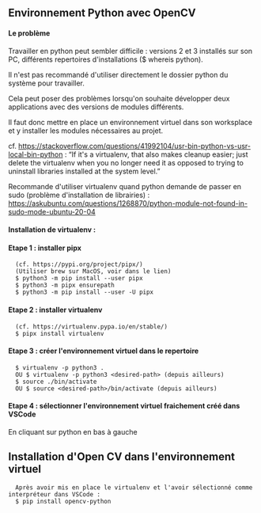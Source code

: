## Environnement Python avec OpenCV

#### Le problème
Travailler en python peut sembler difficile : versions 2 et 3 installés sur son PC, différents repertoires d'installations ($ whereis python).

Il n'est pas recommandé d'utiliser directement le dossier python du système pour travailler.

Cela peut poser des problèmes lorsqu'on souhaite développer deux applications avec des versions de modules différents.

Il faut donc mettre en place un environnement virtuel dans son worksplace et y installer les modules nécessaires au projet.

cf. https://stackoverflow.com/questions/41992104/usr-bin-python-vs-usr-local-bin-python :
“If it's a virtualenv, that also makes cleanup easier; just delete the virtualenv when you no longer need it as opposed to trying to uninstall libraries installed at the system level.”


Recommande d'utiliser virtualenv quand python demande de passer en sudo (problème d'installation de librairies) :
https://askubuntu.com/questions/1268870/python-module-not-found-in-sudo-mode-ubuntu-20-04


#### Installation de virtualenv : 

#### Etape 1 : installer pipx
      (cf. https://pypi.org/project/pipx/)
      (Utiliser brew sur MacOS, voir dans le lien)
      $ python3 -m pip install --user pipx
      $ python3 -m pipx ensurepath
      $ python3 -m pip install --user -U pipx
      
#### Etape 2 : installer virtualenv 
      (cf. https://virtualenv.pypa.io/en/stable/)
      $ pipx install virtualenv

#### Etape 3 : créer l'environnement virtuel dans le repertoire
      $ virtualenv -p python3 .
      OU $ virtualenv -p python3 <desired-path> (depuis ailleurs)
      $ source ./bin/activate
      OU $ source <desired-path>/bin/activate (depuis ailleurs)

#### Etape 4 : sélectionner l'environnement virtuel fraichement créé dans VSCode
En cliquant sur python en bas à gauche



## Installation d'Open CV dans l'environnement virtuel
      Après avoir mis en place le virtualenv et l'avoir sélectionné comme interpréteur dans VSCode :
      $ pip install opencv-python